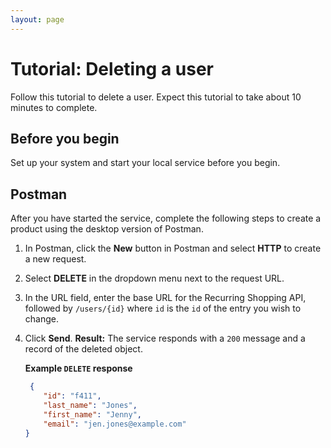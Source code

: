 ```yaml
---
layout: page
---
```


# Tutorial: Deleting a user

Follow this tutorial to delete a user. Expect this tutorial to take about 10 minutes to complete.

## Before you begin

Set up your system and start your local service before you begin.

## Postman

After you have started the service, complete the following steps to create a product using the desktop version of Postman.

1. In Postman, click the **New** button in Postman and select **HTTP** to create a new request.
2. Select **DELETE** in the dropdown menu next to the request URL.
3. In the URL field, enter the base URL for the Recurring Shopping API, followed by `/users/{id}` where `id` is the `id` of the entry you wish to change.
4. Click **Send**.
    **Result:** The service responds with a `200` message and a record of the deleted object.

    **Example `DELETE` response**

    ```json
     {
        "id": "f411",
        "last_name": "Jones",
        "first_name": "Jenny",
        "email": "jen.jones@example.com"
    }

